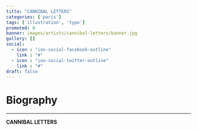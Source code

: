 ```yaml
---
title: "CANNIBAL LETTERS"
categories: ['paris']
tags: ['illustration', 'typo']
promoted: 0
banner: images/artists/cannibal-letters/banner.jpg
gallery: []
social:
  - icon : "ion-social-facebook-outline"
    link : "#"
  - icon : "ion-social-twitter-outline"
    link : "#"
draft: false
---
```


# Biography
---

**CANNIBAL LETTERS**